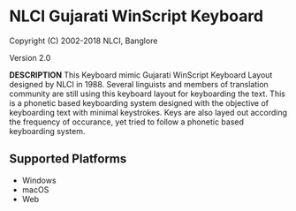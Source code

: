 # NLCI Gujarati WinScript Keyboard

Copyright (C) 2002-2018 NLCI, Banglore

Version 2.0

__DESCRIPTION__
This Keyboard mimic Gujarati WinScript Keyboard Layout designed by NLCI in 1988. Several linguists and members of translation community are still using this keyboard layout for keyboarding the text. This is a phonetic based keyboarding system designed with the objective of keyboarding text with minimal keystrokes. Keys are also layed out according the frequency of occurance, yet tried to follow a phonetic based keyboarding system.


## Supported Platforms
 * Windows
 * macOS
 * Web
